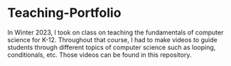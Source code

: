 # Teaching-Portfolio

In Winter 2023, I took on class on teaching the fundamentals of computer science for K-12. Throughout that course, I had to make videos to guide students through different topics of computer science such as looping, conditionals, etc. Those videos can be found in this repository.

